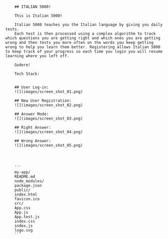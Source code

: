         ## ITALIAN 5000!

        This is Italian 5000!

        Italian 5000 teaches you the Italian language by giving you daily tests.
        Each test is then processed using a complex algorithm to track which questions you are getting right and which ones you are getting wrong and then tests you more often on the words you keep getting wrong to help you learn them better. Registering allows Italian 5000 to keep track of your progress so each time you login you will resume learning where you left off.

        Godere!

        Tech Stack: 
        

        ## User Log-in:
        ![](images/screen_shot_01.png)

        ## New User Registration:
        ![](images/screen_shot_02.png)

        ## Answer Mode:
        ![](images/screen_shot_03.png)

        ## Right Answer:
        ![](images/screen_shot_04.png)

        ## Wrong Answer:
        ![](images/screen_shot_05.png)




        ```
        my-app/
        README.md
        node_modules/
        package.json
        public/
        index.html
        favicon.ico
        src/
        App.css
        App.js
        App.test.js
        index.css
        index.js
        logo.svg
        ```



